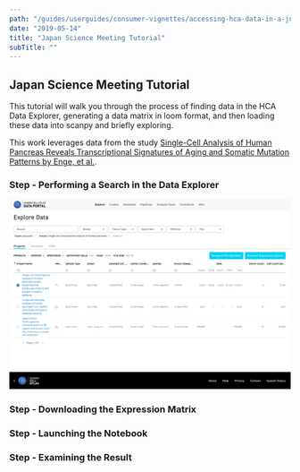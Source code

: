 ```yaml
---
path: "/guides/userguides/consumer-vignettes/accessing-hca-data-in-a-jupyter-notebook"
date: "2019-05-14"
title: "Japan Science Meeting Tutorial"
subTitle: ""
---
```


## Japan Science Meeting Tutorial

This tutorial will walk you through the process of finding data in the HCA Data
Explorer, generating a data matrix in loom format, and then loading these data
into scanpy and briefly exploring.

This work leverages data from the study [Single-Cell Analysis of Human Pancreas Reveals Transcriptional Signatures of Aging and Somatic Mutation Patterns by Enge, et al.](https://www.ncbi.nlm.nih.gov/pmc/articles/PMC6047899/).

### Step - Performing a Search in the Data Explorer

![Performing a Search in the Data Explorer](./_images/screen1.png "That Cell!")

### Step - Downloading the Expression Matrix

### Step - Launching the Notebook

### Step - Examining the Result
